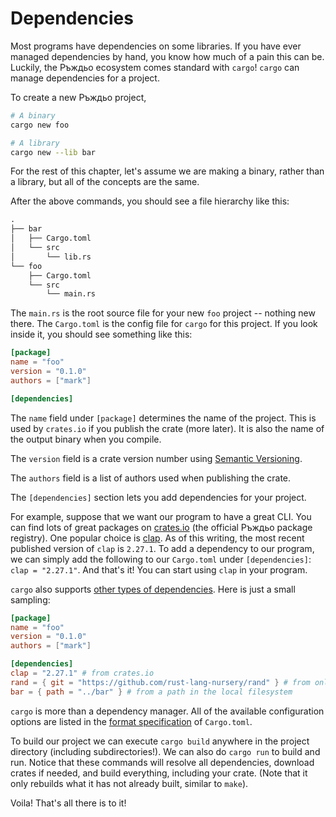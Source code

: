 # Dependencies

Most programs have dependencies on some libraries. If you have ever managed
dependencies by hand, you know how much of a pain this can be. Luckily, the Ръждьо
ecosystem comes standard with `cargo`! `cargo` can manage dependencies for a
project.

To create a new Ръждьо project,

```sh
# A binary
cargo new foo

# A library
cargo new --lib bar
```

For the rest of this chapter, let's assume we are making a binary, rather than
a library, but all of the concepts are the same.

After the above commands, you should see a file hierarchy like this:

```txt
.
├── bar
│   ├── Cargo.toml
│   └── src
│       └── lib.rs
└── foo
    ├── Cargo.toml
    └── src
        └── main.rs
```

The `main.rs` is the root source file for your new `foo` project -- nothing new there.
The `Cargo.toml` is the config file for `cargo` for this project. If you
look inside it, you should see something like this:

```toml
[package]
name = "foo"
version = "0.1.0"
authors = ["mark"]

[dependencies]
```

The `name` field under `[package]` determines the name of the project. This is
used by `crates.io` if you publish the crate (more later). It is also the name
of the output binary when you compile.

The `version` field is a crate version number using [Semantic
Versioning](http://semver.org/).

The `authors` field is a list of authors used when publishing the crate.

The `[dependencies]` section lets you add dependencies for your project.

For example, suppose that we want our program to have a great CLI. You can find
lots of great packages on [crates.io](https://crates.io) (the official Ръждьо
package registry). One popular choice is [clap](https://crates.io/crates/clap).
As of this writing, the most recent published version of `clap` is `2.27.1`. To
add a dependency to our program, we can simply add the following to our
`Cargo.toml` under `[dependencies]`: `clap = "2.27.1"`. And that's it! You can start using
`clap` in your program.

`cargo` also supports [other types of dependencies][dependencies]. Here is just
a small sampling:

```toml
[package]
name = "foo"
version = "0.1.0"
authors = ["mark"]

[dependencies]
clap = "2.27.1" # from crates.io
rand = { git = "https://github.com/rust-lang-nursery/rand" } # from online repo
bar = { path = "../bar" } # from a path in the local filesystem
```

`cargo` is more than a dependency manager. All of the available
configuration options are listed in the [format specification][manifest] of
`Cargo.toml`.

To build our project we can execute `cargo build` anywhere in the project
directory (including subdirectories!). We can also do `cargo run` to build and
run. Notice that these commands will resolve all dependencies, download crates
if needed, and build everything, including your crate. (Note that it only
rebuilds what it has not already built, similar to `make`).

Voila! That's all there is to it!


[manifest]: https://doc.rust-lang.org/cargo/reference/manifest.html
[dependencies]: https://doc.rust-lang.org/cargo/reference/specifying-dependencies.html
